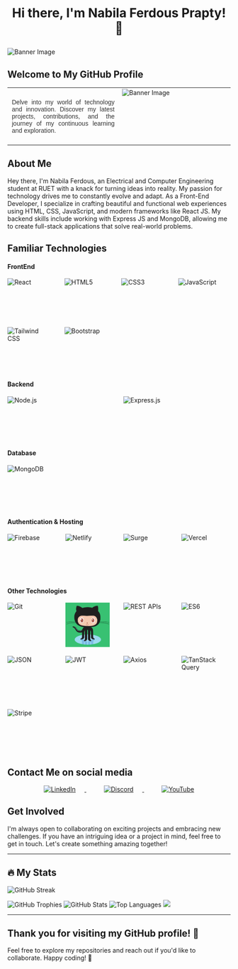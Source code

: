 # <p align="center">Hi there, I'm Nabila Ferdous Prapty! 👋</p>


<img src="https://raw.githubusercontent.com/NabilaFerdousPrapty/NabilaFerdousPrapty/main/images/NabilaFerdousBanner.gif" alt="Banner Image" style="max-width: 100%; height: auto;">






## Welcome to My GitHub Profile
<table style="width: 100%; border-collapse: collapse;">
    <tr>
        <td style="width: 50%; padding: 10px; vertical-align: top;">
            <p style="font-family: Arial, sans-serif; font-size: 14px; color: #333; text-align: justify;">
                Delve into my world of technology and innovation. Discover my latest projects, contributions, and the journey of my continuous learning and exploration.
            </p>
        </td>
        <td style="width: 50%; vertical-align: top;">
            <img src="https://i.ibb.co.com/w7m3zzG/output-onlinegiftools-1.gif" alt="Banner Image" style="max-height: 200px; width: 100%;">
        </td>
    </tr>
</table>


## About Me

Hey there, I'm Nabila Ferdous, an Electrical and Computer Engineering student at RUET with a knack for turning ideas into reality. My passion for technology drives me to constantly evolve and adapt. As a Front-End Developer, I specialize in crafting beautiful and functional web experiences using HTML, CSS, JavaScript, and modern frameworks like React JS. My backend skills include working with Express JS and MongoDB, allowing me to create full-stack applications that solve real-world problems.

## Familiar Technologies

#### FrontEnd

<div style="display: grid; grid-template-columns: repeat(auto-fit, minmax(100px, 1fr)); gap: 10px;">
    <img src="https://media4.giphy.com/media/RJzm826vu7WbJvBtxX/giphy.gif?cid=6c09b952yehfpm7f3rtcd302yll171oepwriu70ygwlmskh0&ep=v1_internal_gif_by_id&rid=giphy.gif&ct=s" alt="React" width="100" height="100">
    <img src="https://i.ibb.co/K6Fz6Cp/DEnd-unscreen.gif" alt="HTML5" width="100" height="100">
    <img src="https://media.giphy.com/media/fsEaZldNC8A1PJ3mwp/giphy.gif" alt="CSS3" width="100" height="100">
    <img src="https://media.tenor.com/TReUojNlZ6wAAAAi/js-javascript.gif" alt="JavaScript" width="100" height="100">
    <img src="https://trapfether.gallerycdn.vsassets.io/extensions/trapfether/tailwind-raw-reorder/3.2.0/1706903284985/Microsoft.VisualStudio.Services.Icons.Default" alt="Tailwind CSS" width="100" height="100">
    <img src="https://miro.medium.com/v2/resize:fit:512/1*6fzxZyDPD_8RRsmHpQr-vw.gif" alt="Bootstrap" width="100" height="100">
</div>

#### Backend 

<div style="display: grid; grid-template-columns: repeat(auto-fit, minmax(100px, 1fr)); gap: 20px;">
    <img src="https://i.ibb.co/Y7vCq2w/224550089-f2541ade-c5c6-4afa-8538-51a8dda4e23b.gif" alt="Node.js" width="100" height="100">
    <img src="https://i.ibb.co/ZVqZbGz/expressjs.gif" alt="Express.js" width="100" height="100">
</div>

#### Database

<div style="display: grid; grid-template-columns: repeat(auto-fit, minmax(100px, 1fr)); gap: 20px;">
    <img src="https://miro.medium.com/v2/resize:fit:1150/0*GTTsEc-bsWoqcOoM.gif" alt="MongoDB" width="100" height="100">
</div>

#### Authentication & Hosting

<div style="display: grid; grid-template-columns: repeat(auto-fit, minmax(100px, 1fr)); gap: 20px;">
    <img src="https://cdn.dribbble.com/users/6295/screenshots/2923288/firebaseload.gif" alt="Firebase" width="100" height="100">
    <img src="https://cdn.sanity.io/images/o0o2tn5x/production/853f17bcb1c0c264dab052006ef61fcf2893987f-1200x675.gif?" alt="Netlify" width="100" height="100">
    <img src="https://i.pinimg.com/originals/42/42/6c/42426c87c13178f2fb2c390037ddb9fa.gif" alt="Surge" width="100" height="100">
    <img src="https://miro.medium.com/v2/resize:fit:1400/0*YA1PkhijqVKXdDye.gif" alt="Vercel" width="100" height="100">
</div>

#### Other Technologies

<div style="display: grid; grid-template-columns: repeat(auto-fit, minmax(100px, 1fr)); gap: 20px;">
    <img src="https://media.tenor.com/F_aIpdp3hEwAAAAi/git-github.gif" alt="Git" width="100" height="100">
    <img src="https://raw.githubusercontent.com/Potential17/Potential17/master/github-logo-octocat-.gif" alt="GitHub" width="100" height="100">
    <img src="https://media.lordicon.com/icons/wired/flat/1330-rest-api.gif" alt="REST APIs" width="100" height="100">
    <img src="https://ih1.redbubble.net/image.344706868.3811/tst,small,845x845-pad,1000x1000,f8f8f8.u3.jpg" alt="ES6" width="100" height="100">
    <img src="https://media.lordicon.com/icons/wired/flat/1320-json.gif" alt="JSON" width="100" height="100">
    <img src="https://lh4.googleusercontent.com/proxy/WLvt5lbV4YdD7eQoXkM3QKjG_Yh-vtqit6hort3OmEnx7NCBKE3MZASCr4iWlqVGIt1_OjIBtTMJuzzYjLJbpxObKUPVC4qgewnxV3T4GMKk-uBuahUAKJs" alt="JWT" width="100" height="100">
    <img src="https://encrypted-tbn0.gstatic.com/images?q=tbn:ANd9GcRaTyuFXQDDOUPdafq8kkiBQ1Ai-ovU_avXecDIkszkPTeOxZ5R8H8g99xl6vRfQH-w4BA&usqp=CAU" alt="Axios" width="100" height="100">
    <img src="https://tanstack.com/_build/assets/logo-color-600w-Er4SOkq1.png" alt="TanStack Query" width="100" height="100">
    <img src="https://cdn.dribbble.com/users/920/screenshots/3031540/untitled-3.gif" alt="Stripe" width="100" height="100">
<!--     <img src="https://futurestartup.b-cdn.net/wp-content/uploads/2018/02/SSL-commerz-Web_GIF-1.gif" alt="SSLCOMMERZ" width="150" height="150"> -->
</div>



## Contact Me on social media

<p align="center">
  <a href="https://www.linkedin.com/in/nabila-ferdous">
    <img src="https://raw.githubusercontent.com/maurodesouza/profile-readme-generator/master/src/assets/icons/social/linkedin/default.svg" alt="LinkedIn" style="margin: 0 20px;">
  </a>
    &nbsp;&nbsp;&nbsp;&nbsp;
  <a href="http://discordapp.com/users/980519241738489917">
    <img src="https://raw.githubusercontent.com/maurodesouza/profile-readme-generator/master/src/assets/icons/social/discord/default.svg" alt="Discord" style="margin: 0 20px;">
  </a>
    &nbsp;&nbsp;&nbsp;&nbsp;
  <a href="https://www.youtube.com/@nabilaprapty5408">
    <img src="https://raw.githubusercontent.com/maurodesouza/profile-readme-generator/master/src/assets/icons/social/youtube/default.svg" alt="YouTube" style="margin: 0 20px;">
  </a>
</p>



## Get Involved

I'm always open to collaborating on exciting projects and embracing new challenges. If you have an intriguing idea or a project in mind, feel free to get in touch. Let's create something amazing together!

---

## 🔥 My Stats

![GitHub Streak](https://github-readme-streak-stats.herokuapp.com/?user=NabilaFerdousPrapty&theme=dark&hide_border=false)

![GitHub Trophies](https://github-profile-trophy.vercel.app/?username=NabilaFerdousPrapty&theme=darkhub&no-frame=true&margin-w=15)
![GitHub Stats](https://github-readme-stats.vercel.app/api?username=NabilaFerdousPrapty&show_icons=true&theme=radical)
![Top Languages](https://github-readme-stats.vercel.app/api/top-langs/?username=NabilaFerdousPrapty&layout=compact&theme=radical)
![](https://komarev.com/ghpvc/?username=NabilaFerdousPrapty&style=flat-square)
<!-- ![Snake animation](https://raw.githubusercontent.com/NabilaFerdousPrapty/NabilaFerdousPrapty/main/snake.svg) -->

---

## Thank you for visiting my GitHub profile! 🙌

Feel free to explore my repositories and reach out if you'd like to collaborate. Happy coding! 🚀
